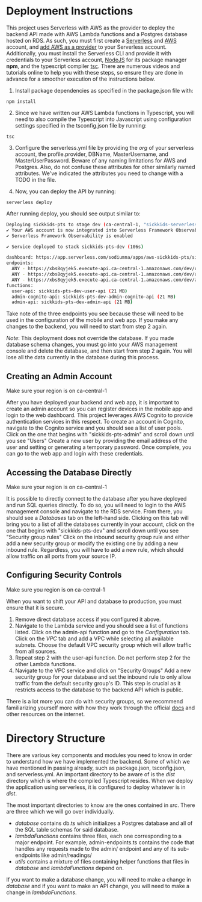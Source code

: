 # Deployment Instructions

This project uses Serverless with AWS as the provider to deploy the backend API made with AWS Lambda functions and a Postgres database hosted on RDS. As such, you must first create a [Serverless](https://www.serverless.com/) and [AWS](https://aws.amazon.com/console/) account, and [add AWS as a provider](https://www.serverless.com/framework/docs/guides/providers) to your Serverless account. Additionally, you must install the Serverless CLI and provide it with credentials to your Serverless account, [NodeJS](https://nodejs.org/en/download) for its package manager **npm**, and the typescript compiler [tsc](https://www.typescriptlang.org/download). There are numerous videos and tutorials online to help you with these steps, so ensure they are done in advance for a smoother execution of the instructions below.

1. Install package dependencies as specified in the package.json file with:

```
npm install
```

2. Since we have written our AWS Lambda functions in Typescript, you will need to also compile the Typescript into Javascript using configuration settings specified in the tsconfig.json file by running:

```
tsc
```

3. Configure the serverless.yml file by providing the *org* of your serverless account, the profile.provider, DBName, MasterUsername, and MasterUserPassword. Beware of any naming limitations for AWS and Postgres. Also, do not confuse these attributes for other similarly named attributes. We've indicated the attributes you need to change with a TODO in the file.

4. Now, you can deploy the API by running:

```
serverless deploy
```

After running deploy, you should see output similar to:

```bash
Deploying sickkids-pts to stage dev (ca-central-1, "sickkids-serverless-user" provider)
✔ Your AWS account is now integrated into Serverless Framework Observability
✔ Serverless Framework Observability is enabled

✔ Service deployed to stack sickkids-pts-dev (106s)

dashboard: https://app.serverless.com/sodiumna/apps/aws-sickkids-pts/sickkids-pts/dev/ca-central-1
endpoints:
  ANY - https://xbs8qyjek5.execute-api.ca-central-1.amazonaws.com/dev/users/{param+}
  ANY - https://xbs8qyjek5.execute-api.ca-central-1.amazonaws.com/dev/admin-cognito/{param+}
  ANY - https://xbs8qyjek5.execute-api.ca-central-1.amazonaws.com/dev/admin/{param+}
functions:
  user-api: sickkids-pts-dev-user-api (21 MB)
  admin-cognito-api: sickkids-pts-dev-admin-cognito-api (21 MB)
  admin-api: sickkids-pts-dev-admin-api (21 MB)
```

Take note of the three endpoints you see because these will need to be used in the configuration of the mobile and web app. If you make any changes to the backend, you will need to start from step 2 again.

*Note*: This deployment does not override the database. If you made database schema changes, you must go into your AWS management console and delete the database, and then start from step 2 again. You will lose all the data currently in the database during this process.

## Creating an Admin Account

Make sure your region is on ca-central-1

After you have deployed your backend and web app, it is important to create an admin account so you can register devices in the mobile app and login to the web dashboard. This project leverages AWS Cognito to provide authentication services in this respect. To create an account in Cognito, navigate to the Cognito service and you should see a list of user pools. Click on the one that begins with "sickkids-pts-admin" and scroll down until you see "Users" Create a new user by providing the email address of the user and setting or generating a temporary password. Once complete, you can go to the web app and login with these credentials.

## Accessing the Database Directly

Make sure your region is on ca-central-1

It is possible to directly connect to the database after you have deployed and run SQL queries directly. To do so, you will need to login to the AWS management console and navigate to the RDS service. From there, you should see a *Databases* tab on the left-hand side. Clicking on this tab will bring you to a list of all the databases currently in your account, click on the one that begins with "sickkids-pts-dev" and scroll down until you see "Security group rules" Click on the inbound security group rule and either add a new security group or modify the existing one by adding a new inbound rule. Regardless, you will have to add a new rule, which should allow traffic on all ports from your source IP.

## Configuring Security Controls

Make sure you region is on ca-central-1

When you want to shift your API and database to production, you must ensure that it is secure.
1. Remove direct database access if you configured it above.
2. Navigate to the Lambda service and you should see a list of functions listed. Click on the admin-api function and go to the *Configuration* tab. Click on the *VPC* tab and add a VPC while selecting all available subnets. Choose the default VPC security group which will allow traffic from all sources.
3. Repeat step 2 with the user-api function. Do not perform step 2 for the other Lambda functions.
4. Navigate to the VPC service and click on "Security Groups" Add a new security group for your database and set the inbound rule to only allow traffic from the default security group's ID. This step is crucial as it restricts access to the database to the backend API which is public.

There is a lot more you can do with security groups, so we recommend familiarizing yourself more with how they work through the official [docs](https://docs.aws.amazon.com/vpc/latest/userguide/vpc-security-groups.html) and other resources on the internet.

# Directory Structure

There are various key components and modules you need to know in order to understand how we have implemented the backend. Some of which we have mentioned in passing already, such as package.json, tsconfig.json, and serverless.yml. An important directory to be aware of is the *dist* directory which is where the compiled Typescript resides. When we deploy the application using serverless, it is configured to deploy whatever is in *dist*.

The most important directories to know are the ones contained in *src*. There are three which we will go over individually.
- *database* contains db.ts which initializes a Postgres database and all of the SQL table schemas for said database.
- *lambdaFunctions* contains three files, each one corresponding to a major endpoint. For example, admin-endpoints.ts contains the code that handles any requests made to the admin/ endpoint and any of its sub-endpoints like admin/readings/
- *utils* contains a mixture of files containing helper functions that files in *database* and *lambdaFunctions* depend on.

If you want to make a database change, you will need to make a change in *database* and if you want to make an API change, you will need to make a change in *lambdaFunctions*.
